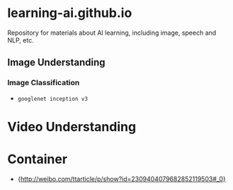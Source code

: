 # learning-ai.github.io
Repository for materials about AI learning, including image, speech and NLP, etc.


## Image Understanding

### Image Classification
- `googlenet inception v3`


# Video Understanding



# Container
- {http://weibo.com/ttarticle/p/show?id=2309404079682852119503#_0}
